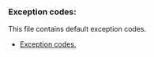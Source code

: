  ### Exception codes:

This file contains default exception codes.

 * [Exception codes.](../../../engine/main/other/exceptions/ExceptionCodes.h)